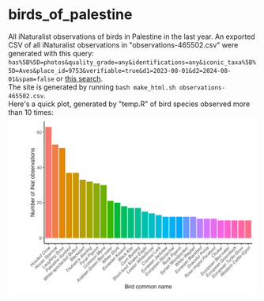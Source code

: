 # birds_of_palestine
All iNaturalist observations of birds in Palestine in the last year. An exported CSV of all iNaturalist observations in "observations-465502.csv" were generated 
with this query: `has%5B%5D=photos&quality_grade=any&identifications=any&iconic_taxa%5B%5D=Aves&place_id=9753&verifiable=true&d1=2023-08-01&d2=2024-08-01&spam=false` or [this search](https://inaturalist.ca/observations?d1=2023-10-07&d2=2024-08-01&place_id=9753&subview=map&iconic_taxa=Aves).  
The site is generated by running `bash make_html.sh observations-465502.csv`.  
Here's a quick plot, generated by "temp.R" of bird species observed more than 10 times:  
![birds_observed](lib/num_obs.jpeg)  
